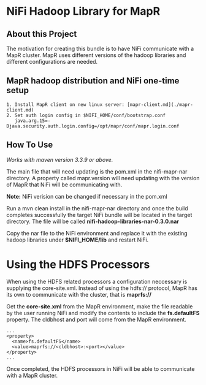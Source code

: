 # NiFi Hadoop Library for MapR

## About this Project
The motivation for creating this bundle is to have NiFi communicate with a MapR cluster. MapR uses different versions of the hadoop libraries and different configurations are needed.

## MapR hadoop distribution and NiFi one-time setup
    1. Install MapR client on new linux server: [mapr-client.md](./mapr-client.md)
    2. Set auth login config in $NIFI_HOME/conf/bootstrap.conf
       java.arg.15=-Djava.security.auth.login.config=/opt/mapr/conf/mapr.login.conf


## How To Use

*Works with maven version 3.3.9 or above.*

The main file that will need updating is the pom.xml in the nifi-mapr-nar directory. A property called mapr.version will need updating with the version of MapR that NiFi will be communicating with.

**Note:** NiFi verision can be changed if necessary in the pom.xml

Run a mvn clean install in the nifi-mapr-nar directory and once the build completes successfully the target NiFi bundle will be located in the target directory. The file will be called **nifi-hadoop-libraries-nar-0.3.0.nar**

Copy the nar file to the NiFi environment and replace it with the existing hadoop libraries under **$NIFI_HOME/lib** and restart NiFi.

# Using the HDFS Processors

When using the HDFS related processors a configuration neccessary is supplying the core-site.xml. Instead of using the hdfs:// protocol, MapR has its own to communicate with the cluster, that is **maprfs://**

Get the **core-site.xml** from the MapR environment, make the file readable by the user running NiFi and modify the contents to include the **fs.defaultFS** property. The cldbhost and port will come from the MapR environment.

```
...
<property> 
  <name>fs.defaultFS</name>
  <value>maprfs://<cldbhost>:<port></value>
</property>
...
```

Once completed, the HDFS processors in NiFi will be able to communicate with a MapR cluster.
